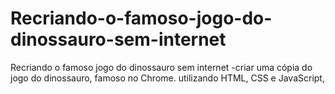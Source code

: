 # Recriando-o-famoso-jogo-do-dinossauro-sem-internet
Recriando o famoso jogo do dinossauro sem internet -criar uma cópia do jogo do dinossauro, famoso no Chrome. utilizando HTML, CSS e JavaScript,
